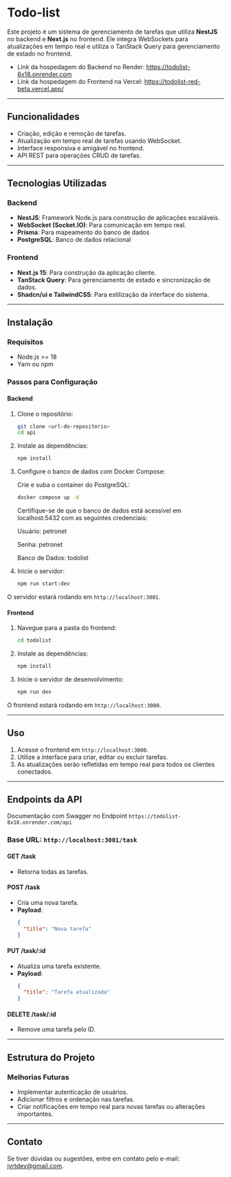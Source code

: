 # Todo-list

Este projeto é um sistema de gerenciamento de tarefas que utiliza **NestJS** no backend e **Next.js** no frontend. Ele integra WebSockets para atualizações em tempo real e utiliza o TanStack Query para gerenciamento de estado no frontend.

- Link da hospedagem do Backend no Render: https://todolist-8x18.onrender.com
- Link da hospedagem do Frontend na Vercel: https://todolist-red-beta.vercel.app/



---

## **Funcionalidades**

- Criação, edição e remoção de tarefas.
- Atualização em tempo real de tarefas usando WebSocket.
- Interface responsiva e amigável no frontend.
- API REST para operações CRUD de tarefas.

---

## **Tecnologias Utilizadas**

### **Backend**

- **NestJS**: Framework Node.js para construção de aplicações escaláveis.
- **WebSocket (Socket.IO)**: Para comunicação em tempo real.
- **Prisma**: Para mapeamento do banco de dados
- **PostgreSQL**: Banco de dados relacional
### **Frontend**

- **Next.js 15**: Para construção da aplicação cliente.
- **TanStack Query**: Para gerenciamento de estado e sincronização de dados.
- **Shadcn/ui e TailwindCSS**: Para estilização da interface do sistema.

---

## **Instalação**

### **Requisitos**

- Node.js >= 18
- Yarn ou npm

### **Passos para Configuração**

#### **Backend**

1. Clone o repositório:

   ```bash
   git clone <url-do-repositorio>
   cd api
   ```

2. Instale as dependências:

   ```bash
   npm install
   ```
3. Configure o banco de dados com Docker Compose:

   Crie e suba o container do PostgreSQL:

   ```bash
   docker compose up -d
   ```

   Certifique-se de que o banco de dados está acessível em localhost:5432 com as seguintes credenciais:

   Usuário: petronet

   Senha: petronet

   Banco de Dados: todolist

3. Inicie o servidor:

   ```bash
   npm run start:dev
   ```

O servidor estará rodando em `http://localhost:3001`.

#### **Frontend**

1. Navegue para a pasta do frontend:

   ```bash
   cd todolist
   ```

2. Instale as dependências:

   ```bash
   npm install
   ```



1. Inicie o servidor de desenvolvimento:

   ```bash
   npm run dev
   ```

O frontend estará rodando em `http://localhost:3000`.

---

## **Uso**

1. Acesse o frontend em `http://localhost:3000`.
2. Utilize a interface para criar, editar ou excluir tarefas.
3. As atualizações serão refletidas em tempo real para todos os clientes conectados.

---

## **Endpoints da API**

Documentação com Swagger no Endpoint `https://todolist-8x18.onrender.com/api`


### **Base URL**: `http://localhost:3001/task`

#### **GET /task**

- Retorna todas as tarefas.

#### **POST /task**

- Cria uma nova tarefa.
- **Payload**:
  ```json
  {
    "title": "Nova tarefa"
  }
  ```

#### **PUT /task/:id**

- Atualiza uma tarefa existente.
- **Payload**:
  ```json
  {
    "title": "Tarefa atualizada"
  }
  ```

#### **DELETE /task/:id**

- Remove uma tarefa pelo ID.

---

## **Estrutura do Projeto**

### **Melhorias Futuras**

- Implementar autenticação de usuários.
- Adicionar filtros e ordenação nas tarefas.
- Criar notificações em tempo real para novas tarefas ou alterações importantes.

---

## **Contato**

Se tiver dúvidas ou sugestões, entre em contato pelo e-mail:  [jvrtdev@gmail.com](mailto\:jvrtdev@gmail.com).


